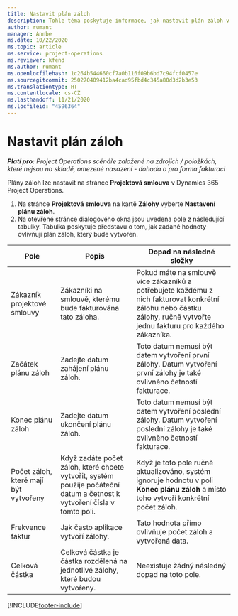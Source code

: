 ```yaml
---
title: Nastavit plán záloh
description: Tohle téma poskytuje informace, jak nastavit plán záloh v Project Operations.
author: rumant
manager: Annbe
ms.date: 10/22/2020
ms.topic: article
ms.service: project-operations
ms.reviewer: kfend
ms.author: rumant
ms.openlocfilehash: 1c264b544660cf7a0b116f09b6bd7c94fcf0457e
ms.sourcegitcommit: 250270409412ba4cad95fbd4c345a80d3d2b3e53
ms.translationtype: HT
ms.contentlocale: cs-CZ
ms.lasthandoff: 11/21/2020
ms.locfileid: "4596364"
---
```

# <a name="set-up-a-retainer-schedule"></a>Nastavit plán záloh

_**Platí pro:** Project Operations scénáře založené na zdrojích / položkách, které nejsou na skladě, omezené nasazení - dohoda o pro forma fakturaci_

Plány záloh lze nastavit na stránce **Projektová smlouva** v Dynamics 365 Project Operations.

1. Na stránce **Projektová smlouva** na kartě **Zálohy** vyberte **Nastavení plánu záloh**.
2. Na otevřené stránce dialogového okna jsou uvedena pole z následující tabulky. Tabulka poskytuje představu o tom, jak zadané hodnoty ovlivňují plán záloh, který bude vytvořen.

| Pole | Popis | Dopad na následné složky |
| --- | --- | --- |
| Zákazník projektové smlouvy | Zákazníki na smlouvě, kterému bude fakturována tato záloha. | Pokud máte na smlouvě více zákazníků a potřebujete každému z nich fakturovat konkrétní zálohu nebo částku zálohy, ručně vytvořte jednu fakturu pro každého zákazníka. |
| Začátek plánu záloh | Zadejte datum zahájení plánu záloh. | Toto datum nemusí být datem vytvoření první zálohy. Datum vytvoření první zálohy je také ovlivněno četností fakturace. |
| Konec plánu záloh | Zadejte datum ukončení plánu záloh. | Toto datum nemusí být datem vytvoření poslední zálohy. Datum vytvoření poslední zálohy je také ovlivněno četností fakturace. |
| Počet záloh, které mají být vytvořeny | Když zadáte počet záloh, které chcete vytvořit, systém použije počáteční datum a četnost k vytvoření čísla v tomto poli. | Když je toto pole ručně aktualizováno, systém ignoruje hodnotu v poli **Konec plánu záloh** a místo toho vytvoří konkrétní počet záloh. |
| Frekvence faktur | Jak často aplikace vytvoří zálohy. | Tato hodnota přímo ovlivňuje počet záloh a vytvořená data. |
| Celková částka | Celková částka je částka rozdělená na jednotlivé zálohy, které budou vytvořeny. | Neexistuje žádný následný dopad na toto pole. |


[!INCLUDE[footer-include](../../includes/footer-banner.md)]
